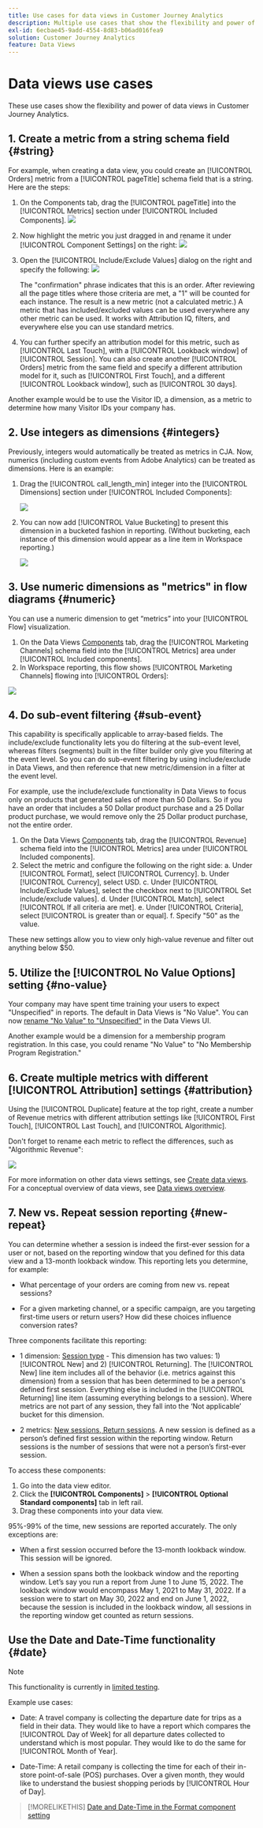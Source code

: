 ```yaml
---
title: Use cases for data views in Customer Journey Analytics
description: Multiple use cases that show the flexibility and power of data views in Customer Journey Analytics
exl-id: 6ecbae45-9add-4554-8d83-b06ad016fea9
solution: Customer Journey Analytics
feature: Data Views
---
```

# Data views use cases

These use cases show the flexibility and power of data views in Customer Journey Analytics.

## 1. Create a metric from a string schema field {#string}

For example, when creating a data view, you could create an [!UICONTROL Orders] metric from a [!UICONTROL pageTitle] schema field that is a string. Here are the steps:

1. On the Components tab, drag the [!UICONTROL pageTitle] into the [!UICONTROL Metrics] section under [!UICONTROL Included Components].
   ![](assets/use-case1a.png)
1. Now highlight the metric you just dragged in and rename it under [!UICONTROL Component Settings] on the right:
   ![](assets/orders.png)
1. Open the [!UICONTROL Include/Exclude Values] dialog on the right and specify the following:
   ![](assets/orders2.png)

   The "confirmation" phrase indicates that this is an order. After reviewing all the page titles where those criteria are met, a "1" will be counted for each instance. The result is a new metric (not a calculated metric.) A metric that has included/excluded values can be used everywhere any other metric can be used. It works with Attribution IQ, filters, and everywhere else you can use standard metrics.
1. You can further specify an attribution model for this metric, such as [!UICONTROL Last Touch], with a [!UICONTROL Lookback window] of [!UICONTROL Session].
   You can also create another [!UICONTROL Orders] metric from the same field and specify a different attribution model for it, such as [!UICONTROL First Touch], and a different [!UICONTROL Lookback window], such as [!UICONTROL 30 days].

Another example would be to use the Visitor ID, a dimension, as a metric to determine how many Visitor IDs your company has.

## 2. Use integers as dimensions {#integers}

Previously, integers would automatically be treated as metrics in CJA. Now, numerics (including custom events from Adobe Analytics) can be treated as dimensions. Here is an example:

1. Drag the [!UICONTROL call_length_min] integer into the [!UICONTROL Dimensions] section under [!UICONTROL Included Components]:

   ![](assets/integers.png)

1. You can now add [!UICONTROL Value Bucketing] to present this dimension in a bucketed fashion in reporting. (Without bucketing, each instance of this dimension would appear as a line item in Workspace reporting.)

   ![](assets/bucketing.png)

## 3. Use numeric dimensions as "metrics" in flow diagrams {#numeric}

You can use a numeric dimension to get “metrics” into your [!UICONTROL  Flow] visualization. 

1. On the Data Views [Components](https://experienceleague.adobe.com/docs/analytics-platform/using/cja-dataviews/create-dataview.html#configure-component-settings) tab, drag the [!UICONTROL Marketing Channels] schema field into the [!UICONTROL Metrics] area under [!UICONTROL Included components]. 
2. In Workspace reporting, this flow shows [!UICONTROL Marketing Channels] flowing into [!UICONTROL Orders]:

![](assets/flow.png)

## 4. Do sub-event filtering {#sub-event}

This capability is specifically applicable to array-based fields. The include/exclude functionality lets you do filtering at the sub-event level, whereas filters (segments) built in the filter builder only give you filtering at the event level. So you can do sub-event filtering by using include/exclude in Data Views, and then reference that new metric/dimension in a filter at the event level.

For example, use the include/exclude functionality in Data Views to focus only on products that generated sales of more than 50 Dollars. So if you have an order that includes a 50 Dollar product purchase and a 25 Dollar product purchase, we would remove only the 25 Dollar product purchase, not the entire order.

1. On the Data Views [Components](https://experienceleague.adobe.com/docs/analytics-platform/using/cja-dataviews/create-dataview.html#configure-component-settings) tab, drag the [!UICONTROL Revenue] schema field into the [!UICONTROL Metrics] area under [!UICONTROL Included components].
1. Select the metric and configure the following on the right side:
   a. Under [!UICONTROL Format], select [!UICONTROL Currency].
   b. Under [!UICONTROL Currency], select USD.
   c. Under [!UICONTROL Include/Exclude Values], select the checkbox next to [!UICONTROL Set include/exclude values].
   d. Under [!UICONTROL Match], select [!UICONTROL If all criteria are met].
   e. Under [!UICONTROL Criteria], select [!UICONTROL is greater than or equal].
   f. Specify "50" as the value.

These new settings allow you to view only high-value revenue and filter out anything below $50.

## 5. Utilize the [!UICONTROL No Value Options] setting {#no-value}

Your company may have spent time training your users to expect "Unspecified" in reports. The default in Data Views is "No Value". You can now [rename "No Value" to "Unspecified"](https://experienceleague.adobe.com/docs/analytics-platform/using/cja-dataviews/create-dataview.html#configure-no-value-options-settings) in the Data Views UI.

Another example would be a dimension for a membership program registration. In this case, you could rename "No Value" to "No Membership Program Registration."

## 6. Create multiple metrics with different [!UICONTROL Attribution] settings {#attribution}

Using the [!UICONTROL Duplicate] feature at the top right, create a number of Revenue metrics with different attribution settings like [!UICONTROL First Touch], [!UICONTROL Last Touch], and [!UICONTROL Algorithmic].

Don't forget to rename each metric to reflect the differences, such as "Algorithmic Revenue":

![](assets/algo-revenue.png)

For more information on other data views settings, see [Create data views](/help/data-views/create-dataview.md).
For a conceptual overview of data views, see [Data views overview](/help/data-views/data-views.md).

## 7. New vs. Repeat session reporting {#new-repeat}

You can determine whether a session is indeed the first-ever session for a user or not, based on the reporting window that you defined for this data view and a 13-month lookback window. This reporting lets you determine, for example:

* What percentage of your orders are coming from new vs. repeat sessions?

* For a given marketing channel, or a specific campaign, are you targeting first-time users or return users? How did these choices influence conversion rates?

Three components facilitate this reporting: 

* 1 dimension: [Session type](https://experienceleague.adobe.com/docs/analytics-platform/using/cja-dataviews/component-reference.html?lang=en#optional) - This dimension has two values: 1) [!UICONTROL New] and 2) [!UICONTROL Returning]. The [!UICONTROL New] line item includes all of the behavior (i.e. metrics against this dimension) from a session that has been determined to be a person's defined first session. Everything else is included in the [!UICONTROL Returning] line item (assuming everything belongs to a session). Where metrics are not part of any session, they fall into the ‘Not applicable’ bucket for this dimension.

* 2 metrics: [New sessions, Return sessions](https://experienceleague.adobe.com/docs/analytics-platform/using/cja-dataviews/component-reference.html?lang=en#optional). A new session is defined as a person’s defined first session within the reporting window. Return sessions is the number of sessions that were not a person’s first-ever session.

To access these components:

1. Go into the data view editor.
1. Click the **[!UICONTROL Components]** > **[!UICONTROL Optional Standard components]** tab in left rail.
1. Drag these components into your data view.

95%-99% of the time, new sessions are reported accurately. The only exceptions are:

* When a first session occurred before the 13-month lookback window. This session will be ignored.

* When a session spans both the lookback window and the reporting window. Let’s say you run a report from June 1 to June 15, 2022. The lookback window would encompass May 1, 2021 to May 31, 2022. If a session were to start on May 30, 2022 and end on June 1, 2022, because the session is included in the lookback window, all sessions in the reporting window get counted as return sessions. 

## Use the Date and Date-Time functionality {#date}

>[!NOTE]
>
>This functionality is currently in [limited testing](/help/release-notes/releases.md).

Example use cases:

* Date: A travel company is collecting the departure date for trips as a field in their data. They would like to have a report which compares the [!UICONTROL Day of Week] for all departure dates collected to understand which is most popular. They would like to do the same for [!UICONTROL Month of Year].

* Date-Time: A retail company is collecting the time for each of their in-store point-of-sale (POS) purchases. Over a given month, they would like to understand the busiest shopping periods by [!UICONTROL Hour of Day].

>[!MORELIKETHIS]
>[Date and Date-Time in the Format component setting](/help/data-views/component-settings/format.md)

